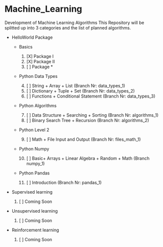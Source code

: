 # Machine_Learning
Development of Machine Learning Algorithms
This Repository will be splitted up into 3 categories and the list of planned algorithms.
+ HelloWorld Package
  + Basics
    1. [X] Package I
    2. [X] Package II
    3. [ ] Package *
  + Python Data Types
  
    4. [ ] String + Array + List (Branch Nr: data_types_1)
    5. [ ] Dictionary + Tuple + Set (Branch Nr: data_types_2)
    6. [ ] Functions + Conditional Statement (Branch Nr: data_types_3)
  + Python Algorithms
  
    7. [ ] Data Structure + Searching + Sorting (Branch Nr: algorithms_1)
    8. [ ] Binary Search Tree + Recursion (Branch Nr: algorithms_2)
  + Python Level 2
  
    9. [ ] Math + File Input and Output    (Branch Nr: files_math_1)
  + Python Numpy
  
    10. [ ] Basic+ Arrays + Linear Algebra + Random + Math (Branch numpy_1)
  + Python Pandas
  
    11. [ ] Introduction (Branch Nr: pandas_1)
    
+ Supervised learning
  1. [ ] Coming Soon
+ Unsupervised learning
  1. [ ] Coming Soon
+ Reinforcement learning
  1. [ ] Coming Soon
